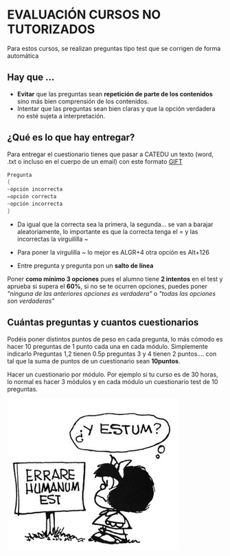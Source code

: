 # EVALUACIÓN CURSOS NO TUTORIZADOS

Para estos cursos, se realizan preguntas tipo test que se corrigen de forma automática

## Hay que ...

* **Evitar** que las preguntas sean **repetición de parte de los contenidos** sino más bien comprensión de los contenidos.
* Intentar que las preguntas sean bien claras y que la opción verdadera no esté sujeta a interpretación.

## ¿Qué es lo que hay entregar?

Para entregar el cuestionario tienes que pasar a CATEDU un texto (word, .txt o incluso en el cuerpo de un email) con este formato [GIFT](https://docs.moodle.org/all/es/Formato_GIFT)

```cpp
Pregunta
{
~opción incorrecta
=opción correcta
~opción incorrecta
}
```
* Da igual que la correcta sea la primera, la segunda...  se van a barajar aleatoriamente, lo importante es que la correcta tenga el = y las incorrectas la virguililla ~

* Para poner la virgulilla ~ lo mejor es ALGR+4 otra opción es Alt+126

* Entre pregunta y pregunta pon un **salto de línea**

Poner **como mínimo 3 opciones** pues el alumno tiene **2 intentos** en el test y aprueba si supera el **60%**, si no se te ocurren opciones, puedes poner _"ninguna de las anteriores opciones es verdadera"_ o  _"todas las opciones son verdaderas"_

## Cuántas preguntas y cuantos cuestionarios

Podéis poner distintos puntos de peso en cada pregunta, lo más cómodo es hacer 10 preguntas de 1 punto cada una en cada módulo. Simplemente indicarlo Preguntas 1,2 tienen 0.5p preguntas 3 y 4 tienen 2 puntos.... con tal que la suma de puntos de un cuestionario sean **10puntos**.

Hacer un cuestionario por módulo. Por ejemplo si tu curso es de 30 horas, lo normal es hacer 3 módulos y en cada módulo un cuestionario test de 10 preguntas.

<strong><img src="img/Mafalda_Errare_humanum_est.jpg" width="400" height="352" /></strong>
